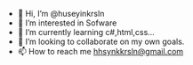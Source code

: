 - 👋 Hi, I’m @huseyinkrsln
- 👀 I’m interested in Sofware 
- 🌱 I’m currently learning c#,html,css...
- 💞️ I’m looking to collaborate on my own goals.
- 📫 How to reach me hhsynkkrsln@gmail.com

<!---
        soon :D
--->

